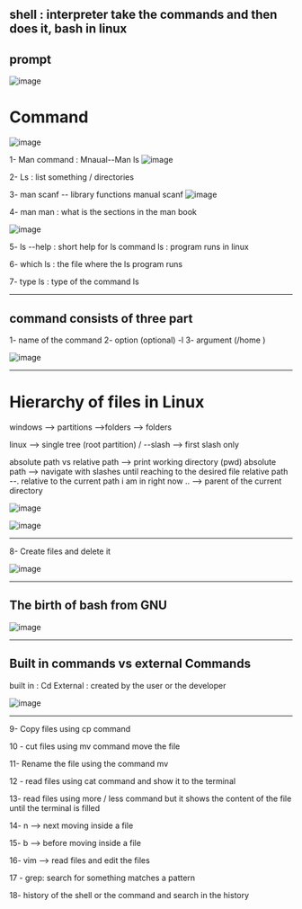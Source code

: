 ## shell : interpreter take the commands and then does it, bash in linux

## prompt
![image](https://github.com/user-attachments/assets/b7297674-29c0-412b-a353-b9c4dc78aa03)

# Command
![image](https://github.com/user-attachments/assets/731e7e51-80be-4770-bc87-a8b21291d133)
  
1- Man command :   Mnaual--Man ls 
![image](https://github.com/user-attachments/assets/18ab203a-554e-47c7-89d6-94ce41a1ab7c)


2- Ls : list something / directories

3- man scanf -- library functions manual scanf
![image](https://github.com/user-attachments/assets/639dfbce-a29c-4be8-87ca-897ecf28b167)


4- man man : what is the sections in the man book

![image](https://github.com/user-attachments/assets/9c7e4ce9-328f-4898-9c9a-80b8b442eb5f)


5-  ls --help : short help for ls command
ls : program runs in linux 


6- which ls : the file where the ls program runs

7- type ls : type of the command ls 


--------------------------------------------------------------


## command consists of three part 


1- name of the command 
2- option (optional) -l 
3- argument (/home )


![image](https://github.com/user-attachments/assets/2f8d00f1-a0f6-4375-abca-021af214b3b6)

----------------------------------------------------------

# Hierarchy of files in Linux

windows --> partitions -->folders --> folders

linux --> single tree (root partition) / --slash --> first slash only 

absolute path vs relative path --> print working directory (pwd)
absolute path  -->  navigate with slashes until reaching to the desired file 
relative path --. relative to the current path i am in right now 
..   --> parent of the current directory 

![image](https://github.com/user-attachments/assets/7f4bbf9b-0818-4f34-a10a-6d8eef0bc775)


![image](https://github.com/user-attachments/assets/fa8db4e1-ee59-4272-9c63-d1ba663cdaa8)




----------------------------


8- Create files and delete it 


![image](https://github.com/user-attachments/assets/cf5dd422-a97d-48ff-8fec-65afb1a86a7e)



---------------------------------


## The birth of bash from GNU 

![image](https://github.com/user-attachments/assets/bae2d2f8-3577-48e1-bdaf-eb4699bdd52a)


-----------------------------------



## Built in commands vs external Commands
built in : Cd 
External : created by the user or the developer 

![image](https://github.com/user-attachments/assets/8d9e9530-553c-4422-8556-6ab4e1919d7e)






----------------------------------------------------------------




9- Copy files using cp command 

10 - cut files using mv command move the file 

11- Rename the file using the command mv 

12 - read files using cat command and show it to the terminal 

13- read files using more / less command but it shows the content of the file until the terminal is filled

14-  n --> next moving inside a file 

15- b --> before moving inside a file  

16- vim --> read files and edit the files

17 - grep: search for something matches a pattern

18- history of the shell or the command and search in the history


